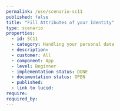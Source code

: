 ```yaml
---
permalink: /use/scenario-sc11
published: false
title: "Fill Attributes of your Identity"
type: scenario
properties:
  - id: SC11
  - category: Handling your personal data
  - description: 
  - customer: All
  - component: App
  - level: Beginner
  - implementation status: DONE
  - documentation status: OPEN
  - published: 
  - link to lucid: 
require:
required_by:
---
```

